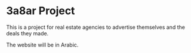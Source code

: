 # 3a8ar Project

This is a project for real estate agencies to advertise themselves and the deals they made.

The website will be in Arabic.
